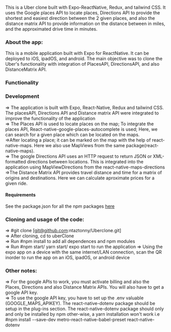 This is a Uber clone built with Expo-ReactNative, Redux, and tailwind CSS. It uses the Google places API to locate places, Directions API to provide the shortest and easiest direction between the 2 given places, and also the distance matrix API to provide information on the distance between in miles, and the approximated drive time in minutes.

### About the app:

This is a mobile application built with Expo for ReactNative. It can be deployed to iOS, ipadOS, and android. The main objective was to clone the Uber's functionality with integration of PlacesAPI, DirectionsAPI, and also DistanceMatrix API.

### Functionality

### Development

=> The application is built with Expo, React-Native, Redux and tailwind CSS. The placesAPI, Directions API and Distance matrix API were integrated to improve the functionality of the application<br/>
=> The Places API is used to locate places on the map; To integrate the places API, React-native-google-places-autocomplete is used; Here, we can search for a given place which can be located on the maps.<br/>
=>After locating a place; it can be marked on the map with the help of react-native-maps. Here we also use MapViews from the same package(react-native-maps).<br/>
=> The google Directions API uses an HTTP request to return JSON or XML-formatted directions between locations. This is integrated into the application using MapViewDirections from the react-native-maps-directions<br />
=>The Distance Matrix API provides travel distance and time for a matrix of origins and destinations. Here we can calculate aproximate prices for a given ride.

#### Requirements

See the package.json for all the npm packages [here](uberClone/package.json)

### Cloning and usage of the code:

=> #git clone [git@github.com:ntaztonny/Uberclone.git]<br />
=> After cloning, cd to uberClone<br />
=> Run #npm install to add all dependences and npm modules<br />
=> Run #npm start/ yarn start/ expo start to run the application
=> Using the expo app on a device with the same internet/LAN connection, scan the QR inorder to run the app on an iOS, ipadOS, or android device

### Other notes:

=> For the google APIs to work, you must activate billing and also the Places, Directions and also Distance Matrix APIs. You will also have to get a google API key.<br/>
=> To use the google API key, you have to set up the .env valuable (GOOGLE_MAPS_APIKEY). The react-native-dotenv package should be setup in the plug-ins section. The react-native-dotenv package should only and only be installed by npm other-wise, a yarn installation won't work i.e <br/>
#npm install --save-dev metro-react-native-babel-preset react-native-dotenv <br/>
